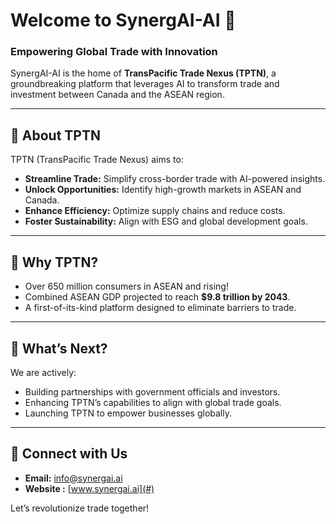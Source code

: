 # Welcome to SynergAI-AI 🚀

### **Empowering Global Trade with Innovation**
SynergAI-AI is the home of **TransPacific Trade Nexus (TPTN)**, a groundbreaking platform that leverages AI to transform trade and investment between Canada and the ASEAN region.

---

## 🌟 **About TPTN**
TPTN (TransPacific Trade Nexus) aims to:
- **Streamline Trade:** Simplify cross-border trade with AI-powered insights.
- **Unlock Opportunities:** Identify high-growth markets in ASEAN and Canada.
- **Enhance Efficiency:** Optimize supply chains and reduce costs.
- **Foster Sustainability:** Align with ESG and global development goals.

---

## 🚀 **Why TPTN?**
- Over 650 million consumers in ASEAN and rising!
- Combined ASEAN GDP projected to reach **$9.8 trillion by 2043**.
- A first-of-its-kind platform designed to eliminate barriers to trade.

---

## 🔧 **What’s Next?**
We are actively:
- Building partnerships with government officials and investors.
- Enhancing TPTN’s capabilities to align with global trade goals.
- Launching TPTN to empower businesses globally.

---

## 🤝 **Connect with Us**
- **Email:** [info@synergai.ai](mailto:info@synergai.ai)
- **Website :** [www.synergai.ai](#)

Let’s revolutionize trade together!
